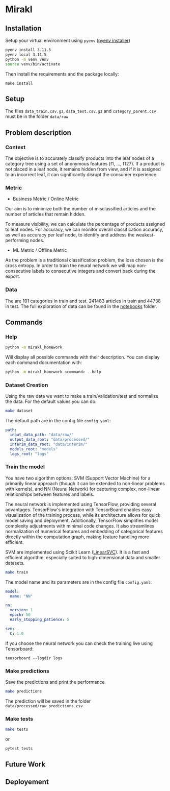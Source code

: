 # Mirakl

## Installation

Setup your virtual environment using `pyenv` ([pyenv installer](https://github.com/pyenv/pyenv-installer))

```bash
pyenv install 3.11.5
pyenv local 3.11.5
python -m venv venv
source venv/bin/activate
```

Then install the requirements and the package locally:


```
make install
```

## Setup

The files `data_train.csv.gz`, `data_test.csv.gz` and `category_parent.csv` must be in the folder `data/raw`

## Problem description


### Context

The objective is to accurately classify products into the leaf nodes of a category tree using a set of anonymous features (f1, ..., f127). If a product is not placed in a leaf node, it remains hidden from view, and if it is assigned to an incorrect leaf, it can significantly disrupt the consumer experience.

### Metric

- Business Metric / Online Metric

Our aim is to minimize both the number of misclassified articles and the number of articles that remain hidden.

To measure visibility, we can calculate the percentage of products assigned to leaf nodes. For accuracy, we can monitor overall classification accuracy, as well as accuracy per leaf node, to identify and address the weakest-performing nodes.


- ML Metric / Offline Metric

As the problem is a traditional classification problem, the loss chosen is the cross entropy. In order to train the neural network we will map non-consecutive labels to consecutive integers and convert back during the export.

### Data

The are 101 categories in train and test. 241483 articles in train and 44738 in test. The full exploration of data can be found in the [notebooks](notebooks/) folder.

## Commands

### Help

```bash
python -m mirakl_homework
```

Will display all possible commands with their description. You can display each command documentation with:

```bash
python -m mirakl_homework <command> --help
```

### Dataset Creation

Using the raw data we want to make a train/validation/test and normalize the data.
For the default values you can do:

```bash
make dataset
```

The default path are in the config file `config.yaml`:

```yaml
path:
  input_data_path: "data/raw/"
  output_data_root: "data/processed/"
  interim_data_root: "data/interim/"
  models_root: "models"
  logs_root: "logs"
```

### Train the model

You have two algorithm options: SVM (Support Vector Machine) for a primarily linear approach (though it can be extended to non-linear problems with kernels), and NN (Neural Network) for capturing complex, non-linear relationships between features and labels.

The neural network is implemented using TensorFlow, providing several advantages. TensorFlow's integration with TensorBoard enables easy visualization of the training process, while its architecture allows for quick model saving and deployment. Additionally, TensorFlow simplifies model complexity adjustments with minimal code changes. It also streamlines normalization of numerical features and embedding of categorical features directly within the computation graph, making feature handling more efficient.

SVM are implemented using Scikit Learn ([LinearSVC](https://scikit-learn.org/stable/modules/generated/sklearn.svm.LinearSVC.html)). It is a fast and efficient algorithm, especially suited to high-dimensional data and smaller datasets.

```bash
make train
```

The model name and its parameters are in the config file `config.yaml`:

```yaml
model:
  name: "NN"

nn:
  version: 1
  epoch: 50
  early_stopping_patience: 5

svm:
  C: 1.0
```

If you choose the neural network you can check the training live using Tensorboard:

```
tensorboard --logdir logs
```

### Make predictions

Save the predictions and print the performance

```bash
make predictions
```

The prediction will be saved in the folder `data/processed/raw_predictions.csv`

### Make tests

```bash
make tests
```

or

```bash
pytest tests
```

## Future Work


## Deployement


